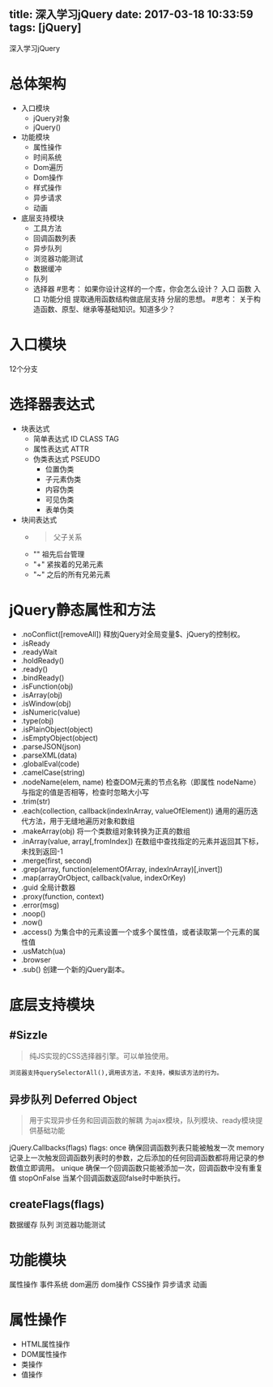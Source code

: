 title: 深入学习jQuery
date: 2017-03-18 10:33:59
tags: [jQuery]
---

深入学习jQuery
<!--more-->
# 总体架构
- 入口模块
    - jQuery对象
    - jQuery()
- 功能模块
    - 属性操作
    - 时间系统
    - Dom遍历
    - Dom操作
    - 样式操作
    - 异步请求
    - 动画
- 底层支持模块
    - 工具方法
    - 回调函数列表
    - 异步队列
    - 浏览器功能测试
    - 数据缓冲
    - 队列
    - 选择器
#思考：
如果你设计这样的一个库，你会怎么设计？
入口 函数
入口 功能分组 提取通用函数结构做底层支持
分层的思想。
#思考：
关于构造函数、原型、继承等基础知识。知道多少？

# 入口模块
12个分支

# 选择器表达式
- 块表达式
    - 简单表达式 ID CLASS TAG
    - 属性表达式 ATTR
    - 伪类表达式 PSEUDO
        - 位置伪类
        - 子元素伪类
        - 内容伪类
        - 可见伪类
        - 表单伪类
- 块间表达式
    - > 父子关系
    - "" 祖先后台管理
    - "+" 紧挨着的兄弟元素
    - "~" 之后的所有兄弟元素

# jQuery静态属性和方法
- .noConflict([removeAll]) 
    释放jQuery对全局变量$、jQuery的控制权。
- .isReady
- .readyWait
- .holdReady()
- .ready()
- .bindReady()
- .isFunction(obj)
- .isArray(obj)
- .isWindow(obj)
- .isNumeric(value)
- .type(obj)
- .isPlainObject(object)
- .isEmptyObject(object)
- .parseJSON(json)
- .parseXML(data)
- .globalEval(code)
- .camelCase(string)
- .nodeName(elem, name)
    检查DOM元素的节点名称（即属性 nodeName）
    与指定的值是否相等，检查时忽略大小写
- .trim(str)
- .each(collection, callback(indexInArray, valueOfElement))
    通用的遍历迭代方法，用于无缝地遍历对象和数组
- .makeArray(obj)
    将一个类数组对象转换为正真的数组
- .inArray(value, array[,fromIndex])
    在数组中查找指定的元素并返回其下标，未找到返回-1
- .merge(first, second)
- .grep(array, function(elementOfArray, indexInArray)[,invert])
- .map(arrayOrObject, callback(value, indexOrKey)
- .guid
    全局计数器
- .proxy(function, context)
- .error(msg)
- .noop()
- .now()
- .access()
    为集合中的元素设置一个或多个属性值，或者读取第一个元素的属性值
- .usMatch(ua)
- .browser
- .sub()
    创建一个新的jQuery副本。

# 底层支持模块
## #Sizzle
> 纯JS实现的CSS选择器引擎。可以单独使用。

    浏览器支持querySelectorAll(),调用该方法，不支持，模拟该方法的行为。
## 异步队列 Deferred Object
> 用于实现异步任务和回调函数的解耦
> 为ajax模块，队列模块、ready模块提供基础功能

jQuery.Callbacks(flags)
flags:
once 确保回调函数列表只能被触发一次
memory 记录上一次触发回调函数列表时的参数，之后添加的任何回调函数都将用记录的参数值立即调用。
unique 确保一个回调函数只能被添加一次，回调函数中没有重复值
stopOnFalse 当某个回调函数返回false时中断执行。
## createFlags(flags)


数据缓存
队列
浏览器功能测试
# 功能模块
属性操作
事件系统
dom遍历
dom操作
CSS操作
异步请求
动画
# 属性操作
- HTML属性操作
- DOM属性操作
- 类操作
- 值操作
